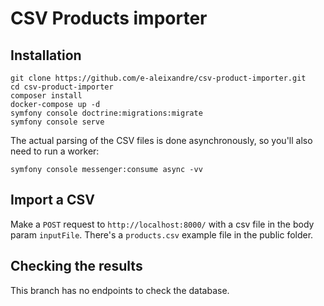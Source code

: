 # CSV Products importer
## Installation
```shell
git clone https://github.com/e-aleixandre/csv-product-importer.git
cd csv-product-importer
composer install
docker-compose up -d
symfony console doctrine:migrations:migrate
symfony console serve
```

The actual parsing of the CSV files is done asynchronously, so you'll also need to run a worker:
```shell
symfony console messenger:consume async -vv
```
## Import a CSV
Make a `POST` request to `http://localhost:8000/` with a csv file in the body param `inputFile`.
There's a `products.csv` example file in the public folder.

## Checking the results
This branch has no endpoints to check the database.